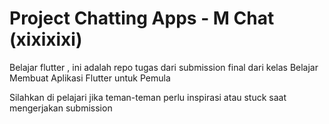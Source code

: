 # Project Chatting Apps - M Chat (xixixixi)

Belajar flutter , ini adalah repo tugas dari submission final dari kelas Belajar Membuat Aplikasi Flutter untuk Pemula

Silahkan di pelajari jika teman-teman perlu inspirasi atau stuck saat mengerjakan submission
